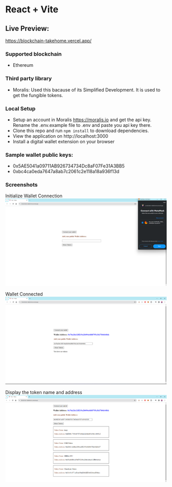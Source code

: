 # React + Vite

## Live Preview:

https://blockchain-takehome.vercel.app/

### Supported blockchain

- Ethereum

### Third party library

- Moralis: Used this bacause of its Simplified Development. It is used to get the fungible tokens.

### Local Setup

- Setup an account in Moralis https://moralis.io and get the api key. Rename the .env.example file to .env and paste you api key there.
- Clone this repo and run `npm install` to download dependencies.
- View the application on http://localhost:3000
- Install a digital wallet extension on your browser

### Sample wallet public keys:

- 0x5AE5041a09711AB926734734Dc8aF07Fe31A3BB5
- 0xbc4ca0eda7647a8ab7c2061c2e118a18a936f13d

### Screenshots

Initialize Wallet Connection
![](https://github.com/aayush-dhakal/blockchain-takehome/blob/master/screenshots/Initialize-Wallet-Connection.png?raw=true)

Wallet Connected
![](https://github.com/aayush-dhakal/blockchain-takehome/blob/master/screenshots/Wallet-connected.png?raw=true)

Display the token name and address
![](https://github.com/aayush-dhakal/blockchain-takehome/blob/master/screenshots/Display-Tokens.png?raw=true)
